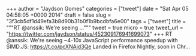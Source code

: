 
+++
author = "Jaydson Gomes"
categories = ["tweet"]
date = "Sat Apr 05 04:58:05 +0000 2014"
draft = false
slug = "3f3cb5df1d49efa3b8d90b31b0f1b9bcdbfa6e00"
tags = ["tweet"]
title = """RT @anssik: We're seeing ..."""
tweet = true
micro = true
tweet_url = "https://twitter.com/jaydson/status/452309176941699073"
+++
RT @anssik: We're seeing ~4-10x JavaScript performance speedup with SIMD.JS: https://t.co/pcXNAid3Qe Landed in Firefox Nightly, soon in Chr…
